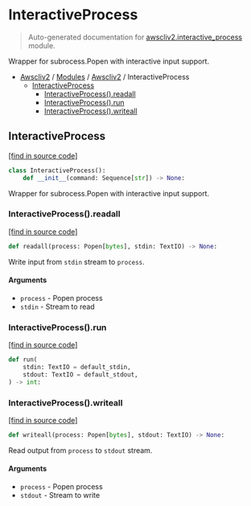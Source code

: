 # InteractiveProcess

> Auto-generated documentation for [awscliv2.interactive_process](blob/main/awscliv2/interactive_process.py) module.

Wrapper for subrocess.Popen with interactive input support.

- [Awscliv2](../README.md#aws-cli-v2-for-python-) / [Modules](../MODULES.md#awscliv2-modules) / [Awscliv2](index.md#awscliv2) / InteractiveProcess
    - [InteractiveProcess](#interactiveprocess)
        - [InteractiveProcess().readall](#interactiveprocessreadall)
        - [InteractiveProcess().run](#interactiveprocessrun)
        - [InteractiveProcess().writeall](#interactiveprocesswriteall)

## InteractiveProcess

[[find in source code]](blob/main/awscliv2/interactive_process.py#L14)

```python
class InteractiveProcess():
    def __init__(command: Sequence[str]) -> None:
```

Wrapper for subrocess.Popen with interactive input support.

### InteractiveProcess().readall

[[find in source code]](blob/main/awscliv2/interactive_process.py#L46)

```python
def readall(process: Popen[bytes], stdin: TextIO) -> None:
```

Write input from `stdin` stream to `process`.

#### Arguments

- `process` - Popen process
- `stdin` - Stream to read

### InteractiveProcess().run

[[find in source code]](blob/main/awscliv2/interactive_process.py#L70)

```python
def run(
    stdin: TextIO = default_stdin,
    stdout: TextIO = default_stdout,
) -> int:
```

### InteractiveProcess().writeall

[[find in source code]](blob/main/awscliv2/interactive_process.py#L27)

```python
def writeall(process: Popen[bytes], stdout: TextIO) -> None:
```

Read output from `process` to `stdout` stream.

#### Arguments

- `process` - Popen process
- `stdout` - Stream to write
